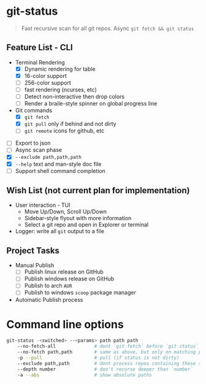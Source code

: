 # git-status

> Fast recursive scan for all git repos. Async `git fetch && git status`

## Feature List - CLI

- Terminal Rendering
    - [x] Dynamic rendering for table
    - [x] 16-color support
    - [ ] 256-color support
    - [ ] fast rendering (ncurses, etc)
    - [ ] Detect non-interactive then drop colors
    - [ ] Render a braile-style spinner on global progress line
- Git commands
    - [x] `git fetch`
    - [x] `git pull` only if behind and not dirty
    - [ ] `git remote` icons for github, etc
- [ ] Export to json
- [ ] Async scan phase
- [x] `--exclude path,path,path`
- [x] `--help` text and man-style doc file
- [ ] Support shell command completion

## Wish List (not current plan for implementation)

- User interaction - TUI
    - Move Up/Down, Scroll Up/Down
    - Sidebar-style flyout with more information
    - Select a git repo and open in Explorer or terminal
- Logger: write all `git` output to a file

## Project Tasks
- Manual Publish
    - [ ] Publish linux release on GitHub
    - [ ] Publish windows release on GitHub
    - [ ] Publish to arch `AUR`
    - [ ] Publish to windows `scoop` package manager
- Automatic Publish process

# Command line options

```bash
git-status -<switched> --<params> path path path
    --no-fetch-all              # dont `git fetch` before `git status`
    --no-fetch path,path        # same as above, but only on matching path
    -p --pull                   # pull (if status is not dirty)
    --exclude path,path         # dont process repos containing these strings
    --depth number              # don't recurse deeper than `number`
    -a --abs                    # show absolute paths
```
